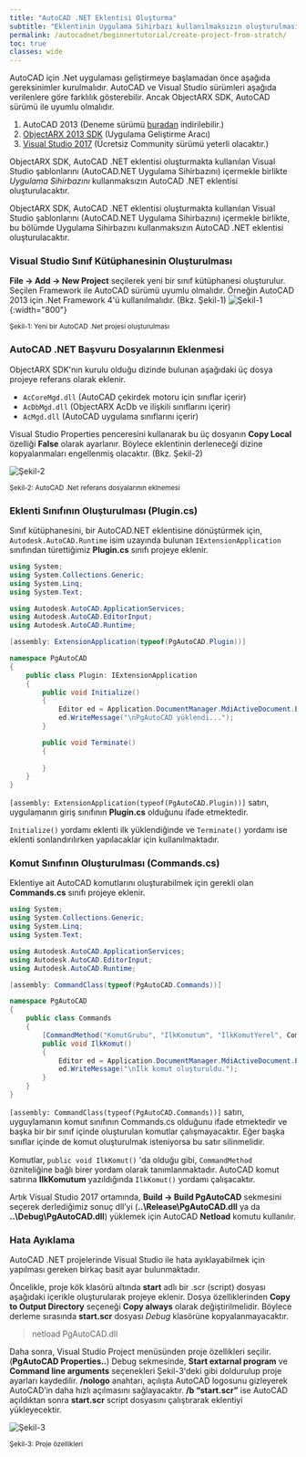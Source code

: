 ```yaml
---
title: "AutoCAD .NET Eklentisi Oluşturma"
subtitle: "Eklentinin Uygulama Sihirbazı kullanılmaksızın oluşturulması."
permalink: /autocadnet/beginnertutorial/create-project-from-stratch/
toc: true
classes: wide
---
```


AutoCAD için .Net uygulaması geliştirmeye başlamadan önce aşağıda gereksinimler kurulmalıdır. AutoCAD ve Visual Studio sürümleri aşağıda verilenlere göre farklılık gösterebilir. Ancak ObjectARX SDK, AutoCAD sürümü ile uyumlu olmalıdır.

1. AutoCAD 2013 (Deneme sürümü [buradan](https://www.autodesk.com/products/autocad/free-trial) indirilebilir.)
2. [ObjectARX 2013 SDK](https://www.autodesk.com/developer-network/platform-technologies/autocad/objectarx) (Uygulama Geliştirme Aracı)
4. [Visual Studio 2017](https://visualstudio.microsoft.com/tr/vs/community/) (Ücretsiz Community sürümü yeterli olacaktır.)

ObjectARX SDK, AutoCAD .NET eklentisi oluşturmakta kullanılan Visual Studio şablonlarını (AutoCAD.NET
Uygulama Sihirbazını) içermekle birlikte *Uygulama Sihirbazını* kullanmaksızın AutoCAD .NET eklentisi oluşturulacaktır.

ObjectARX SDK, AutoCAD .NET eklentisi oluşturmakta kullanılan Visual Studio şablonlarını (AutoCAD.NET
Uygulama Sihirbazını) içermekle birlikte, bu bölümde Uygulama Sihirbazını kullanmaksızın AutoCAD .NET
eklentisi oluşturulacaktır.

### Visual Studio Sınıf Kütüphanesinin Oluşturulması

**File → Add → New Project** seçilerek yeni bir sınıf kütüphanesi oluşturulur. Seçilen Framework ile AutoCAD sürümü uyumlu olmalıdır. Örneğin AutoCAD 2013 için .Net Framework 4'ü kullanılmalıdır. (Bkz. Şekil-1)
![Şekil-1](https://eykaraduman.github.io/assets/images/add-new-project.png "Şekil-1"){:width="800"}

<sub>Şekil-1: Yeni bir AutoCAD .Net projesi oluşturulması</sub>

### AutoCAD .NET Başvuru Dosyalarının Eklenmesi

ObjectARX SDK'nın kurulu olduğu dizinde bulunan aşağıdaki üç dosya projeye referans olarak eklenir.

- `AcCoreMgd.dll` (AutoCAD çekirdek motoru için sınıflar içerir)
- `AcDbMgd.dll` (ObjectARX AcDb ve ilişkili sınıflarını içerir) 
- `AcMgd.dll` (AutoCAD uygulama sınıflarını içerir)

Visual Studio Properties penceresini kullanarak bu üç dosyanın **Copy Local** özelliği **False** olarak ayarlanır. Böylece eklentinin derleneceği dizine kopyalanmaları engellenmiş olacaktır. (Bkz. Şekil-2)

![Şekil-2](https://eykaraduman.github.io/assets/images/copy-local-false.png "Şekil-2")
	

<sub>Şekil-2: AutoCAD .Net referans dosyalarının eklnemesi</sub>

### Eklenti Sınıfının Oluşturulması (Plugin.cs)

Sınıf kütüphanesini, bir AutoCAD.NET eklentisine dönüştürmek için,  `Autodesk.AutoCAD.Runtime` isim uzayında bulunan `IExtensionApplication` sınıfından türettiğimiz **Plugin.cs** sınıfı projeye eklenir.

```csharp
using System;
using System.Collections.Generic;
using System.Linq;
using System.Text;

using Autodesk.AutoCAD.ApplicationServices;
using Autodesk.AutoCAD.EditorInput;
using Autodesk.AutoCAD.Runtime;

[assembly: ExtensionApplication(typeof(PgAutoCAD.Plugin))]

namespace PgAutoCAD
{
    public class Plugin: IExtensionApplication
    {
        public void Initialize()
        {
            Editor ed = Application.DocumentManager.MdiActiveDocument.Editor;
            ed.WriteMessage("\nPgAutoCAD yüklendi...");
        }

        public void Terminate()
        {
            
        }
    }
}
```

`[assembly: ExtensionApplication(typeof(PgAutoCAD.Plugin))]` satırı, uygulamanın giriş sınıfının **Plugin.cs** olduğunu ifade etmektedir.

`Initialize()` yordamı eklenti ilk yüklendiğinde ve `Terminate()` yordamı ise eklenti sonlandırılırken yapılacaklar için kullanılmaktadır.

### Komut Sınıfının Oluşturulması (Commands.cs)

Eklentiye ait AutoCAD komutlarını oluşturabilmek için gerekli olan **Commands.cs** sınıfı projeye eklenir.

```csharp
using System;
using System.Collections.Generic;
using System.Linq;
using System.Text;

using Autodesk.AutoCAD.ApplicationServices;
using Autodesk.AutoCAD.EditorInput;
using Autodesk.AutoCAD.Runtime;

[assembly: CommandClass(typeof(PgAutoCAD.Commands))]

namespace PgAutoCAD
{
    public class Commands
    {
        [CommandMethod("KomutGrubu", "IlkKomutum", "IlkKomutYerel", CommandFlags.Modal)]
        public void IlkKomut() 
        {
            Editor ed = Application.DocumentManager.MdiActiveDocument.Editor;
            ed.WriteMessage("\nİlk komut oluşturuldu.");
        }
    }
}
```

`[assembly: CommandClass(typeof(PgAutoCAD.Commands))]` satırı, uyguylamanın komut sınıfının Commands.cs
olduğunu ifade etmektedir ve başka bir bir sınıf içinde oluşturulan komutlar çalışmayacaktır. Eğer başka sınıﬂar
içinde de komut oluşturulmak isteniyorsa bu satır silinmelidir.

Komutlar, `public void IlkKomut()` 'da olduğu gibi, `CommandMethod` özniteliğine bağlı birer yordam olarak tanımlanmaktadır. AutoCAD komut satırına **IlkKomutum** yazıldığında `IlkKomut()` yordamı çalışacaktır.

Artık Visual Studio 2017 ortamında, **Build &rarr; Build PgAutoCAD** sekmesini seçerek derlediğimiz sonuç dll’yi (**..\Release\PgAutoCAD.dll** ya da **..\Debug\PgAutoCAD.dll**) yüklemek için AutoCAD **Netload** komutu kullanılır.

### Hata Ayıklama
AutoCAD .NET projelerinde Visual Studio ile hata ayıklayabilmek için yapılması gereken birkaç basit ayar bulunmaktadır. 

Öncelikle, proje kök klasörü altında **start** adlı bir .scr (script) dosyası aşağıdaki içerikle oluşturularak projeye eklenir. Dosya özelliklerinden **Copy to Output Directory** seçeneği **Copy always** olarak değiştirilmelidir. Böylece derleme sırasında **start.scr** dosyası *Debug* klasörüne kopyalanmayacaktır.

> netload PgAutoCAD.dll

Daha sonra, Visual Studio Project menüsünden proje özellikleri seçilir. (**PgAutoCAD Properties..**) Debug sekmesinde, **Start extarnal program** ve **Command line arguments** seçenekleri Şekil-3'deki gibi doldurulup proje ayarları kaydedilir. **/nologo** anahtarı, açılışta AutoCAD logosunu gizleyerek AutoCAD’in daha hızlı açılmasını sağlayacaktır. **/b “start.scr”** ise AutoCAD açıldıktan sonra **start.scr** script dosyasını çalıştırarak eklentiyi yükleyecektir.

![Şekil-3](https://eykaraduman.github.io/assets/images/debug-properties.png "Şekil-3")
	

<sub>Şekil-3: Proje özellikleri</sub>

